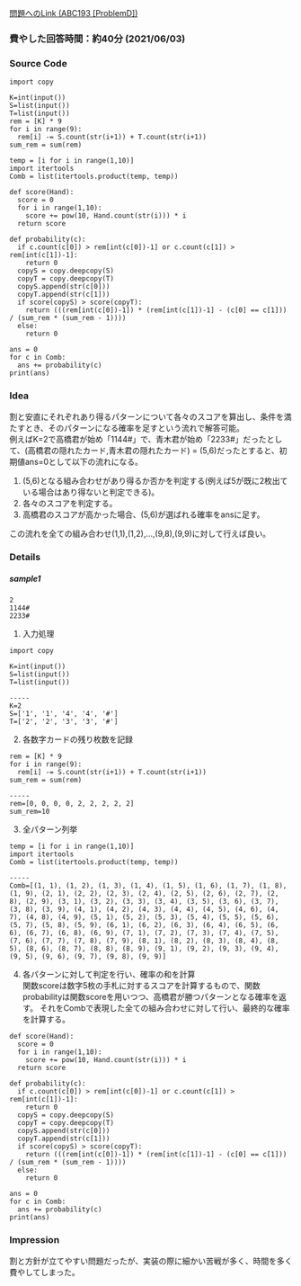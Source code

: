 [問題へのLink (ABC193 [ProblemD])](https://atcoder.jp/contests/abc193/tasks/abc193_d)
### 費やした回答時間：約40分 (2021/06/03) ###
### Source Code ###
```
import copy

K=int(input())
S=list(input())
T=list(input())
rem = [K] * 9
for i in range(9):
  rem[i] -= S.count(str(i+1)) + T.count(str(i+1))
sum_rem = sum(rem)

temp = [i for i in range(1,10)]
import itertools
Comb = list(itertools.product(temp, temp))

def score(Hand):
  score = 0
  for i in range(1,10):
    score += pow(10, Hand.count(str(i))) * i
  return score

def probability(c):
  if c.count(c[0]) > rem[int(c[0])-1] or c.count(c[1]) > rem[int(c[1])-1]:
    return 0
  copyS = copy.deepcopy(S)
  copyT = copy.deepcopy(T)
  copyS.append(str(c[0]))
  copyT.append(str(c[1]))
  if score(copyS) > score(copyT):
    return (((rem[int(c[0])-1]) * (rem[int(c[1])-1] - (c[0] == c[1])) / (sum_rem * (sum_rem - 1))))
  else:
    return 0
  
ans = 0
for c in Comb:
  ans += probability(c)
print(ans)
```
### Idea ###
割と安直にそれぞれあり得るパターンについて各々のスコアを算出し、条件を満たすとき、そのパターンになる確率を足すという流れで解答可能。  
例えばK=2で高橋君が始め「1144#」で、青木君が始め「2233#」だったとして、(高橋君の隠れたカード,青木君の隠れたカード) = (5,6)だったとすると、初期値ans=0として以下の流れになる。  
1. (5,6)となる組み合わせがあり得るか否かを判定する(例えば5が既に2枚出ている場合はあり得ないと判定できる)。  
2. 各々のスコアを判定する。
3. 高橋君のスコアが高かった場合、(5,6)が選ばれる確率をansに足す。

この流れを全ての組み合わせ(1,1),(1,2),...,(9,8),(9,9)に対して行えば良い。
### Details ###
##### sample1 #####
```
2
1144#
2233#
```

1. 入力処理
```
import copy

K=int(input())
S=list(input())
T=list(input())

-----
K=2
S=['1', '1', '4', '4', '#']
T=['2', '2', '3', '3', '#']
```
2. 各数字カードの残り枚数を記録
```
rem = [K] * 9
for i in range(9):
  rem[i] -= S.count(str(i+1)) + T.count(str(i+1))
sum_rem = sum(rem)

-----
rem=[0, 0, 0, 0, 2, 2, 2, 2, 2]
sum_rem=10
```

3. 全パターン列挙
```
temp = [i for i in range(1,10)]
import itertools
Comb = list(itertools.product(temp, temp))

-----
Comb=[(1, 1), (1, 2), (1, 3), (1, 4), (1, 5), (1, 6), (1, 7), (1, 8), (1, 9), (2, 1), (2, 2), (2, 3), (2, 4), (2, 5), (2, 6), (2, 7), (2, 8), (2, 9), (3, 1), (3, 2), (3, 3), (3, 4), (3, 5), (3, 6), (3, 7), (3, 8), (3, 9), (4, 1), (4, 2), (4, 3), (4, 4), (4, 5), (4, 6), (4, 7), (4, 8), (4, 9), (5, 1), (5, 2), (5, 3), (5, 4), (5, 5), (5, 6), (5, 7), (5, 8), (5, 9), (6, 1), (6, 2), (6, 3), (6, 4), (6, 5), (6, 6), (6, 7), (6, 8), (6, 9), (7, 1), (7, 2), (7, 3), (7, 4), (7, 5), (7, 6), (7, 7), (7, 8), (7, 9), (8, 1), (8, 2), (8, 3), (8, 4), (8, 5), (8, 6), (8, 7), (8, 8), (8, 9), (9, 1), (9, 2), (9, 3), (9, 4), (9, 5), (9, 6), (9, 7), (9, 8), (9, 9)]
```

4. 各パターンに対して判定を行い、確率の和を計算  
関数scoreは数字5枚の手札に対するスコアを計算するもので、関数probabilityは関数scoreを用いつつ、高橋君が勝つパターンとなる確率を返す。
それをCombで表現した全ての組み合わせに対して行い、最終的な確率を計算する。
```
def score(Hand):
  score = 0
  for i in range(1,10):
    score += pow(10, Hand.count(str(i))) * i
  return score

def probability(c):
  if c.count(c[0]) > rem[int(c[0])-1] or c.count(c[1]) > rem[int(c[1])-1]:
    return 0
  copyS = copy.deepcopy(S)
  copyT = copy.deepcopy(T)
  copyS.append(str(c[0]))
  copyT.append(str(c[1]))
  if score(copyS) > score(copyT):
    return (((rem[int(c[0])-1]) * (rem[int(c[1])-1] - (c[0] == c[1])) / (sum_rem * (sum_rem - 1))))
  else:
    return 0
  
ans = 0
for c in Comb:
  ans += probability(c)
print(ans)
```
### Impression ###
割と方針が立てやすい問題だったが、実装の際に細かい苦戦が多く、時間を多く費やしてしまった。

